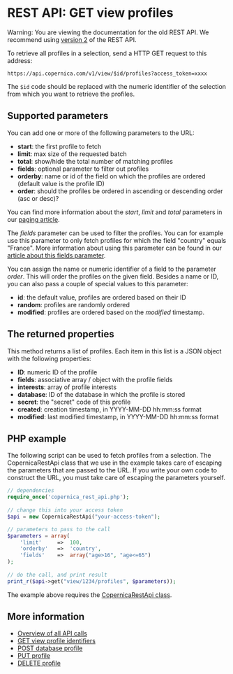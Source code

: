 # REST API: GET view profiles

Warning: You are viewing the documentation for the old REST API. We recommend 
using [version 2](../restv2/rest-api.md) of the REST API.

To retrieve all profiles in a selection, send a HTTP GET request to this address:

`https://api.copernica.com/v1/view/$id/profiles?access_token=xxxx`

The `$id` code should be replaced with the numeric identifier of the selection
from which you want to retrieve the profiles.

## Supported parameters

You can add one or more of the following parameters to the URL:

- **start**: the first profile to fetch
- **limit**: max size of the requested batch
- **total**: show/hide the total number of matching profiles
- **fields**: optional parameter to filter out profiles
- **orderby**: name or id of the field on which the profiles are ordered (default value is the profile ID)
- **order**: should the profiles be ordered in ascending or descending order (asc or desc)?

You can find more information about the *start*, *limit* and *total* parameters 
in our [paging article](./rest-paging.md). 

The *fields* parameter can be used to filter the profiles. You can for example
use this parameter to only fetch profiles for which the field "country" equals
"France". More information about using this parameter can be found in our
[article about this fields parameter](./rest-fields-parameter.md).

You can assign the name or numeric identifier of a field to the parameter *order*.
This will order the profiles on the given field.
Besides a name or ID, you can also pass a couple of special values to this parameter:

- **id**: the default value, profiles are ordered based on their ID
- **random**: profiles are randomly ordered
- **modified**: profiles are ordered based on the *modified* timestamp.

## The returned properties

This method returns a list of profiles. Each item in this list is a JSON object
with the following properties:

- **ID**: numeric ID of the profile
- **fields**: associative array / object with the profile fields
- **interests**: array of profile interests
- **database**: ID of the database in which the profile is stored
- **secret**: the "secret" code of this profile
- **created**: creation timestamp, in YYYY-MM-DD hh:mm:ss format
- **modified**: last modified timestamp, in YYYY-MM-DD hh:mm:ss format

## PHP example

The following script can be used to fetch profiles from a selection. The 
CopernicaRestApi class that we use in the example takes care of escaping the
parameters that are passed to the URL. If you write your own code to construct
the URL, you must take care of escaping the parameters yourself.

```php
// dependencies
require_once('copernica_rest_api.php');
    
// change this into your access token
$api = new CopernicaRestApi("your-access-token");

// parameters to pass to the call
$parameters = array(
    'limit'     =>  100,
    'orderby'   =>  'country',
    'fields'    =>  array("age>16", "age<=65")
);
    
// do the call, and print result
print_r($api->get("view/1234/profiles", $parameters));
```

The example above requires the [CopernicaRestApi class](rest-php).

## More information

* [Overview of all API calls](./rest-api.md)
* [GET view profile identifiers](./rest-get-view-profileids.md)
* [POST database profile](./rest-post-database-profiles.md)
* [PUT profile](./rest-put-profile-fields.md)
* [DELETE profile](./rest-delete-profile.md)
